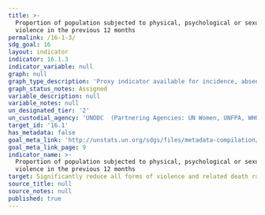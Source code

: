 ```yaml
---
title: >-
  Proportion of population subjected to physical, psychological or sexual
  violence in the previous 12 months
permalink: /16-1-3/
sdg_goal: 16
layout: indicator
indicator: 16.1.3
indicator_variable: null
graph: null
graph_type_description: 'Proxy indicator available for incidence, absent psychological violence'
graph_status_notes: Assigned
variable_description: null
variable_notes: null
un_designated_tier: '2'
un_custodial_agency: 'UNODC  (Partnering Agencies: UN Women, UNFPA, WHO)'
target_id: '16.1'
has_metadata: false
goal_meta_link: 'http://unstats.un.org/sdgs/files/metadata-compilation/Metadata-Goal-16.pdf'
goal_meta_link_page: 9
indicator_name: >-
  Proportion of population subjected to physical, psychological or sexual
  violence in the previous 12 months
target: Significantly reduce all forms of violence and related death rates everywhere.
source_title: null
source_notes: null
published: true
---
```

